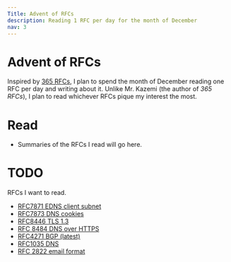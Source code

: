 ```yaml
---
Title: Advent of RFCs
description: Reading 1 RFC per day for the month of December
nav: 3
---
```


# Advent of RFCs

Inspired by [365 RFCs](https://write.as/365-rfcs/), I plan to spend the month of December reading one RFC per day and writing about it. Unlike Mr. Kazemi (the author of _365 RFCs_), I plan to read whichever RFCs pique my interest the most.

# Read

- Summaries of the RFCs I read will go here.

# TODO

RFCs I want to read.

- [RFC7871 EDNS client subnet](https://datatracker.ietf.org/doc/html/rfc7871)
- [RFC7873 DNS cookies](https://datatracker.ietf.org/doc/html/rfc7873)
- [RFC8446 TLS 1.3](https://datatracker.ietf.org/doc/html/rfc8446)
- [RFC 8484 DNS over HTTPS](https://datatracker.ietf.org/doc/html/rfc8484)
- [RFC4271 BGP (latest)](https://datatracker.ietf.org/doc/html/rfc4271)
- [RFC1035 DNS](https://datatracker.ietf.org/doc/html/rfc1035)
- [RFC 2822 email format](https://datatracker.ietf.org/doc/html/rfc2822)